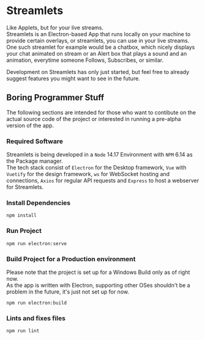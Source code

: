 # Streamlets

Like Applets, but for your live streams.  
Streamlets is an Electron-based App that runs locally on your machine to provide certain overlays, or streamlets, you can use in your live streams.
One such streamlet for example would be a chatbox, which nicely displays your chat animated on stream or an Alert box that plays a sound and an animation, everytime someone Follows, Subscribes, or similar.

Development on Streamlets has only just started, but feel free to already suggest features you might want to see in the future.

## Boring Programmer Stuff

The following sections are intended for those who want to contibute on the actual source code of the project or interested in running a pre-alpha version of the app.

### Required Software
Streamlets is being developed in a `Node` 14.17 Environment with `NPM` 6.14 as the Package manager.  
The tech stack consist of `Electron` for the Desktop framework, `Vue` with `Vuetify` for the design framework, `ws` for WebSocket hosting and connections, `Axios` for regular API requests and `Express` to host a webserver for Streamlets. 

### Install Dependencies
```
npm install
```

### Run Project
```
npm run electron:serve
```

### Build Project for a Production environment
Please note that the project is set up for a Windows Build only as of right now.  
As the app is written with Electron, supporting other OSes shouldn't be a problem in the future, it's just not set up for now.
```
npm run electron:build
```

### Lints and fixes files
```
npm run lint
```
